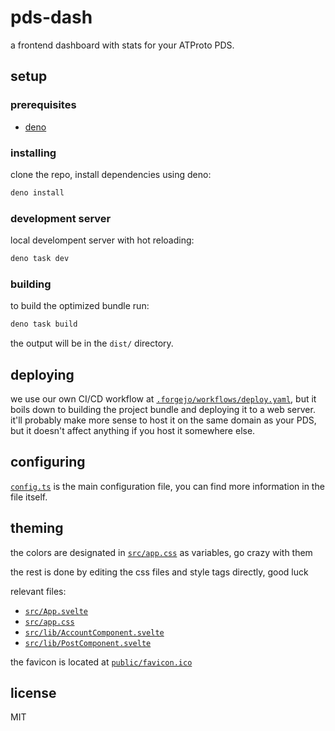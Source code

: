 # pds-dash

a frontend dashboard with stats for your ATProto PDS.

## setup

### prerequisites

- [deno](https://deno.com/manual/getting_started/installation)

### installing

clone the repo, install dependencies using deno:

```sh
deno install
```

### development server

local develompent server with hot reloading:

```sh
deno task dev
```

### building

to build the optimized bundle run:

```sh
deno task build
```

the output will be in the `dist/` directory.

## deploying

we use our own CI/CD workflow at [`.forgejo/workflows/deploy.yaml`](.forgejo/workflows/deploy.yaml), but it boils down to building the project bundle and deploying it to a web server. it'll probably make more sense to host it on the same domain as your PDS, but it doesn't affect anything if you host it somewhere else.

## configuring

[`config.ts`](config.ts) is the main configuration file, you can find more information in the file itself.

## theming

the colors are designated in [`src/app.css`](src/app.css) as variables, go crazy with them

the rest is done by editing the css files and style tags directly, good luck

relevant files:

- [`src/App.svelte`](src/App.svelte)
- [`src/app.css`](src/app.css)
- [`src/lib/AccountComponent.svelte`](src/lib/AccountComponent.svelte)
- [`src/lib/PostComponent.svelte`](src/lib/PostComponent.svelte)

the favicon is located at [`public/favicon.ico`](public/favicon.ico)

## license

MIT
